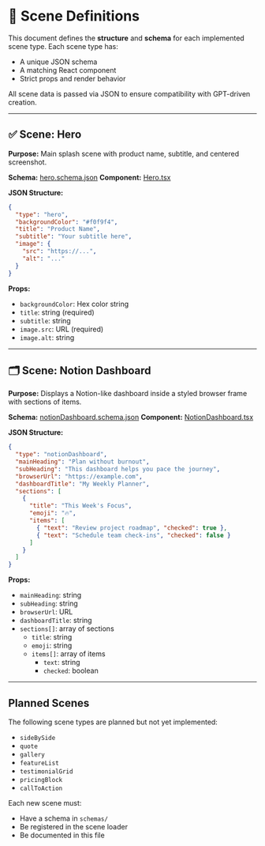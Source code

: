 # 📐 Scene Definitions

This document defines the **structure** and **schema** for each implemented scene type. Each scene type has:

* A unique JSON schema
* A matching React component
* Strict props and render behavior

All scene data is passed via JSON to ensure compatibility with GPT-driven creation.

---

## ✅ Scene: Hero

**Purpose:** Main splash scene with product name, subtitle, and centered screenshot.

**Schema:** [hero.schema.json](../schemas/hero.schema.json)
**Component:** [Hero.tsx](../src/components/Hero.tsx)

**JSON Structure:**

```json
{
  "type": "hero",
  "backgroundColor": "#f0f9f4",
  "title": "Product Name",
  "subtitle": "Your subtitle here",
  "image": {
    "src": "https://...",
    "alt": "..."
  }
}
```

**Props:**

* `backgroundColor`: Hex color string
* `title`: string (required)
* `subtitle`: string
* `image.src`: URL (required)
* `image.alt`: string

---

## 🗂️ Scene: Notion Dashboard

**Purpose:** Displays a Notion-like dashboard inside a styled browser frame with sections of items.

**Schema:** [notionDashboard.schema.json](../schemas/notionDashboard.schema.json)
**Component:** [NotionDashboard.tsx](../src/components/NotionDashboard.tsx)

**JSON Structure:**

```json
{
  "type": "notionDashboard",
  "mainHeading": "Plan without burnout",
  "subHeading": "This dashboard helps you pace the journey",
  "browserUrl": "https://example.com",
  "dashboardTitle": "My Weekly Planner",
  "sections": [
    {
      "title": "This Week's Focus",
      "emoji": "🔥",
      "items": [
        { "text": "Review project roadmap", "checked": true },
        { "text": "Schedule team check-ins", "checked": false }
      ]
    }
  ]
}
```

**Props:**

* `mainHeading`: string
* `subHeading`: string
* `browserUrl`: URL
* `dashboardTitle`: string
* `sections[]`: array of sections
  * `title`: string
  * `emoji`: string
  * `items[]`: array of items
    * `text`: string
    * `checked`: boolean

---

## Planned Scenes

The following scene types are planned but not yet implemented:

* `sideBySide`
* `quote`
* `gallery`
* `featureList`
* `testimonialGrid`
* `pricingBlock`
* `callToAction`

Each new scene must:

* Have a schema in `schemas/`
* Be registered in the scene loader
* Be documented in this file

